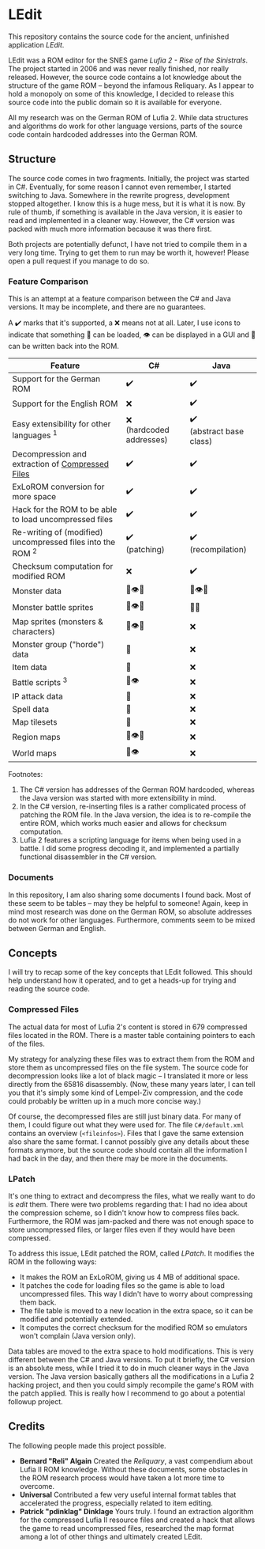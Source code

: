 # LEdit

This repository contains the source code for the ancient, unfinished application *LEdit*.

LEdit was a ROM editor for the SNES game *Lufia 2 - Rise of the Sinistrals*. The project started in 2006 and was never really finished, nor really released. However, the source code contains a lot knowledge about the structure of the game ROM &ndash; beyond the infamous Reliquary. As I appear to hold a monopoly on some of this knowledge, I decided to release this source code into the public domain so it is available for everyone.

All my research was on the German ROM of Lufia 2. While data structures and algorithms do work for other language versions, parts of the source code contain hardcoded addresses into the German ROM.

## Structure

The source code comes in two fragments. Initially, the project was started in C#. Eventually, for some reason I cannot even remember, I started switching to Java. Somewhere in the rewrite progress, development stopped altogether. I know this is a huge mess, but it is what it is now. By rule of thumb, if something is available in the Java version, it is easier to read and implemented in a cleaner way. However, the C# version was packed with much more information because it was there first.

Both projects are potentially defunct, I have not tried to compile them in a very long time. Trying to get them to run may be worth it, however! Please open a pull request if you manage to do so.

### Feature Comparison

This is an attempt at a feature comparison between the C# and Java versions. It may be incomplete, and there are no guarantees.

A :heavy_check_mark: marks that it's supported, a :x: means not at all. Later, I use icons to indicate that something :open_file_folder: can be loaded, :eye: can be displayed in a GUI and :floppy_disk: can be written back into the ROM.

| Feature                                                      | C#                                   | Java                                          |
| ------------------------------------------------------------ | ------------------------------------ | --------------------------------------------- |
| Support for the German ROM                                   | :heavy_check_mark:                   | :heavy_check_mark:                            |
| Support for the English ROM                                  | :x:                                  | :heavy_check_mark:                            |
| Easy extensibility for other languages <sup>1</sup>          | :x:<br />(hardcoded addresses)       | :heavy_check_mark:<br />(abstract base class) |
| Decompression and extraction of [Compressed Files](#Compressed-Files) | :heavy_check_mark:                   | :heavy_check_mark:                            |
| ExLoROM conversion for more space                            | :heavy_check_mark:                   | :heavy_check_mark:                            |
| Hack for the ROM to be able to load uncompressed files       | :heavy_check_mark:                   | :heavy_check_mark:                            |
| Re-writing of (modified) uncompressed files into the ROM <sup>2</sup> | :heavy_check_mark:<br />(patching)   | :heavy_check_mark:<br />(recompilation)       |
| Checksum computation for modified ROM                        | :x:                                  | :heavy_check_mark:                            |
| Monster data                                                 | :open_file_folder::eye::floppy_disk: | :open_file_folder::eye::floppy_disk:          |
| Monster battle sprites                                       | :open_file_folder::eye::floppy_disk: | :open_file_folder::floppy_disk:               |
| Map sprites (monsters & characters)                          | :open_file_folder::eye::floppy_disk: | :x:                                           |
| Monster group ("horde") data                                 | :open_file_folder:                   | :x:                                           |
| Item data                                                    | :open_file_folder:                   | :x:                                           |
| Battle scripts <sup>3</sup>                                  | :open_file_folder::eye:              | :x:                                           |
| IP attack data                                               | :open_file_folder:                   | :x:                                           |
| Spell data                                                   | :open_file_folder:                   | :x:                                           |
| Map tilesets                                                 | :open_file_folder:                   | :x:                                           |
| Region maps                                                  | :open_file_folder::eye::floppy_disk: | :x:                                           |
| World maps                                                   | :open_file_folder::eye:              | :x:                                           |

Footnotes:

1. The C# version has addresses of the German ROM hardcoded, whereas the Java version was started with more extensibility in mind.
2. In the C# version, re-inserting files is a rather complicated process of patching the ROM file. In the Java version, the idea is to re-compile the entire ROM, which works much easier and allows for checksum computation.
3. Lufia 2 features a scripting language for items when being used in a battle. I did some progress decoding it, and implemented a partially functional disassembler in the C# version.

### Documents

In this repository, I am also sharing some documents I found back. Most of these seem to be tables &ndash; may they be helpful to someone! Again, keep in mind most research was done on the German ROM, so absolute addresses do not work for other languages. Furthermore, comments seem to be mixed between German and English.

## Concepts

I will try to recap some of the key concepts that LEdit followed. This should help understand how it operated, and to get a heads-up for trying and reading the source code.

### Compressed Files

The actual data for most of Lufia 2's content is stored in 679 compressed files located in the ROM. There is a master table containing pointers to each of the files.

My strategy for analyzing these files was to extract them from the ROM and store them as uncompressed files on the file system. The source code for decompression looks like a lot of black magic &ndash; I translated it more or less directly from the 65816 disassembly. (Now, these many years later, I can tell you that it's simply some kind of Lempel-Ziv compression, and the code could probably be written up in a much more concise way.)

Of course, the decompressed files are still just binary data. For many of them, I could figure out what they were used for. The file `C#/default.xml` contains an overview (`<fileinfos>`). Files that I gave the same extension also share the same format. I cannot possibly give any details about these formats anymore, but the source code should contain all the information I had back in the day, and then there may be more in the documents.

### LPatch

It's one thing to extract and decompress the files, what we really want to do is *edit* them. There were two problems regarding that: I had no idea about the compression scheme, so I didn't know how to compress files back. Furthermore, the ROM was jam-packed and there was not enough space to store uncompressed files, or larger files even if they would have been compressed.

To address this issue, LEdit patched the ROM, called *LPatch*. It modifies the ROM in the following ways:

* It makes the ROM an ExLoROM, giving us 4 MB of additional space.
* It patches the code for loading files so the game is able to load uncompressed files. This way I didn't have to worry about compressing them back.
* The file table is moved to a new location in the extra space, so it can be modified and potentially extended.
* It computes the correct checksum for the modified ROM so emulators won't complain (Java version only).

Data tables are moved to the extra space to hold modifications. This is very different between the C# and Java versions. To put it briefly, the C# version is an absolute mess, while I tried it to do in much cleaner ways in the Java version. The Java version basically gathers all the modifications in a Lufia 2 hacking project, and then you could simply recompile the game's ROM with the patch applied. This is really how I recommend to go about a potential followup project.

## Credits

The following people made this project possible.

- **Bernard "Reli" Algain**
  Created the *Reliquary*, a vast compendium about Lufia II ROM knowledge. Without these documents, some obstacles in the ROM research process would have taken a lot more time to overcome.
- **Universal**
  Contributed a few very useful internal format tables that accelerated the progress, especially related to item editing.
- **Patrick "pdinklag" Dinklage**
  Yours truly. I found an extraction algorithm for the compressed Lufia II resource files and created a hack that allows the game to read uncompressed files, researched the map format among a lot of other things and ultimately created LEdit.

